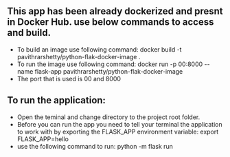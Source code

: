 ## This app has been already dockerized and presnt in Docker Hub. use below commands to access and build.
* To build an image use following command: docker build -t pavithrarshetty/python-flak-docker-image .
* To run the image use following command: docker run -p 00:8000 --name flask-app pavithrarshetty/python-flak-docker-image
* The port that is used is 00 and 8000

## To run the application:
* Open the teminal and change directory to the project root folder.
* Before you can run the app you need to tell your terminal the application to work with by exporting the FLASK_APP environment variable:
      export FLASK_APP=hello
* use the following command to run: python -m flask run

